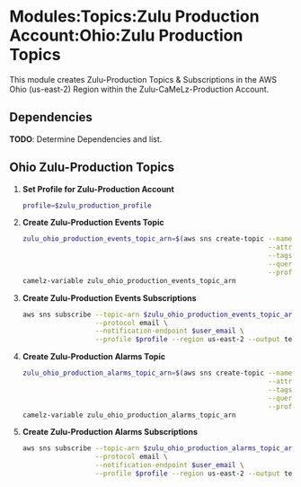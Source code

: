 # Modules:Topics:Zulu Production Account:Ohio:Zulu Production Topics

This module creates Zulu-Production Topics & Subscriptions in the AWS Ohio (us-east-2) Region within the
Zulu-CaMeLz-Production Account.

## Dependencies

**TODO**: Determine Dependencies and list.

## Ohio Zulu-Production Topics

1. **Set Profile for Zulu-Production Account**

    ```bash
    profile=$zulu_production_profile
    ```

1. **Create Zulu-Production Events Topic**

    ```bash
    zulu_ohio_production_events_topic_arn=$(aws sns create-topic --name Zulu-Production-Events \
                                                                 --attributes "DisplayName=ZULP Events" \
                                                                 --tags Key=Name,Value=Zulu-Production-Events-Topic Key=Company,Value=Zulu Key=Environment,Value=Production \
                                                                 --query 'TopicArn' \
                                                                 --profile $profile --region us-east-2 --output text)
    camelz-variable zulu_ohio_production_events_topic_arn
    ```

1. **Create Zulu-Production Events Subscriptions**

    ```bash
    aws sns subscribe --topic-arn $zulu_ohio_production_events_topic_arn \
                      --protocol email \
                      --notification-endpoint $user_email \
                      --profile $profile --region us-east-2 --output text
    ```

1. **Create Zulu-Production Alarms Topic**

    ```bash
    zulu_ohio_production_alarms_topic_arn=$(aws sns create-topic --name Zulu-Production-Alarms \
                                                                 --attributes "DisplayName=ZULP Alarms" \
                                                                 --tags Key=Name,Value=Zulu-Production-Alarms-Topic Key=Company,Value=Zulu Key=Environment,Value=Production \
                                                                 --query 'TopicArn' \
                                                                 --profile $profile --region us-east-2 --output text)
    camelz-variable zulu_ohio_production_alarms_topic_arn
    ```

1. **Create Zulu-Production Alarms Subscriptions**

    ```bash
    aws sns subscribe --topic-arn $zulu_ohio_production_alarms_topic_arn \
                      --protocol email \
                      --notification-endpoint $user_email \
                      --profile $profile --region us-east-2 --output text
    ```
